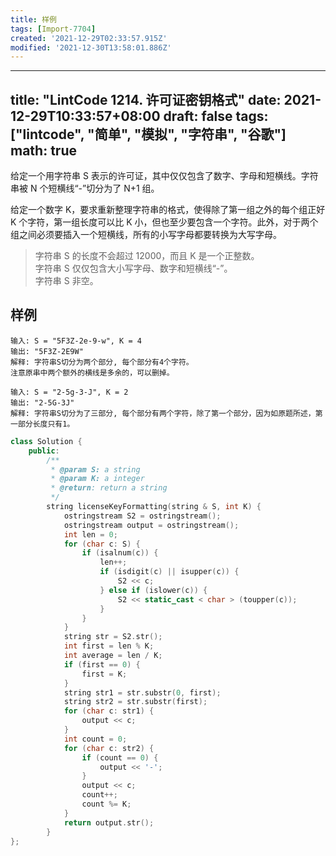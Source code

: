 ```yaml
---
title: 样例
tags: [Import-7704]
created: '2021-12-29T02:33:57.915Z'
modified: '2021-12-30T13:58:01.886Z'
---
```


---
title: "LintCode 1214. 许可证密钥格式"
date: 2021-12-29T10:33:57+08:00
draft: false
tags: ["lintcode", "简单", "模拟", "字符串", "谷歌"]
math: true
---

给定一个用字符串 S 表示的许可证，其中仅仅包含了数字、字母和短横线。字符串被 N 个短横线“-”切分为了 N+1 组。

给定一个数字 K，要求重新整理字符串的格式，使得除了第一组之外的每个组正好 K 个字符，第一组长度可以比 K 小，但也至少要包含一个字符。此外，对于两个组之间必须要插入一个短横线，所有的小写字母都要转换为大写字母。

<!--more-->

> 字符串 S 的长度不会超过 12000，而且 K 是一个正整数。  
> 字符串 S 仅仅包含大小写字母、数字和短横线“-”。  
> 字符串 S 非空。

## 样例

```
输入: S = "5F3Z-2e-9-w", K = 4
输出: "5F3Z-2E9W"
解释: 字符串S切分为两个部分, 每个部分有4个字符。
注意原串中两个额外的横线是多余的，可以删掉。
```

```
输入: S = "2-5g-3-J", K = 2
输出: "2-5G-3J"
解释: 字符串S切分为了三部分, 每个部分有两个字符，除了第一个部分，因为如原题所述，第一部分长度只有1。
```

```cpp
class Solution {
    public:
        /**
         * @param S: a string
         * @param K: a integer
         * @return: return a string
         */
        string licenseKeyFormatting(string & S, int K) {
            ostringstream S2 = ostringstream();
            ostringstream output = ostringstream();
            int len = 0;
            for (char c: S) {
                if (isalnum(c)) {
                    len++;
                    if (isdigit(c) || isupper(c)) {
                        S2 << c;
                    } else if (islower(c)) {
                        S2 << static_cast < char > (toupper(c));
                    }
                }
            }
            string str = S2.str();
            int first = len % K;
            int average = len / K;
            if (first == 0) {
                first = K;
            }
            string str1 = str.substr(0, first);
            string str2 = str.substr(first);
            for (char c: str1) {
                output << c;
            }
            int count = 0;
            for (char c: str2) {
                if (count == 0) {
                    output << '-';
                }
                output << c;
                count++;
                count %= K;
            }
            return output.str();
        }
};
```
